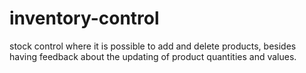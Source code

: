 # inventory-control
stock control where it is possible to add and delete products, besides having feedback about the updating of product quantities and values.
